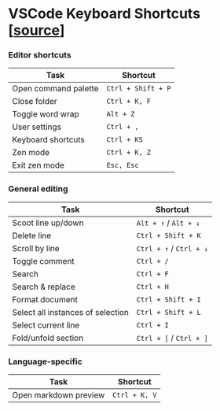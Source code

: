 # VSCode Keyboard Shortcuts [[source](https://code.visualstudio.com/shortcuts/keyboard-shortcuts-linux.pdf)]

### Editor shortcuts

Task                    | Shortcut
---                     | ---
Open command palette    | `Ctrl + Shift + P`
Close folder            | `Ctrl + K, F`
Toggle word wrap        | `Alt + Z`
User settings           | `Ctrl + ,`
Keyboard shortcuts      | `Ctrl + KS`
Zen mode                | `Ctrl + K, Z`
Exit zen mode           | `Esc, Esc`

### General editing

Task                    | Shortcut
---                     | ---
Scoot line up/down      | `Alt + ↑` / `Alt + ↓`
Delete line             | `Ctrl + Shift + K`
Scroll by line          | `Ctrl + ↑` / `Ctrl + ↓`
Toggle comment          | `Ctrl + /`
Search                  | `Ctrl + F`
Search & replace        | `Ctrl + H`
Format document         | `Ctrl + Shift + I`
Select all instances of selection | `Ctrl + Shift + L`
Select current line     | `Ctrl + I`
Fold/unfold section     | `Ctrl + [` / `Ctrl + ]`

### Language-specific

Task                    | Shortcut
---                     | ---
Open markdown preview   | `Ctrl + K, V`
